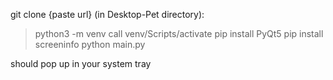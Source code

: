 git clone {paste url}
(in Desktop-Pet directory):
> python3 -m venv
> call venv/Scripts/activate
> pip install PyQt5
> pip install screeninfo
> python main.py

should pop up in your system tray
